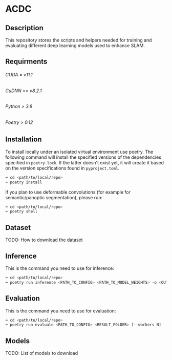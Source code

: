 # ACDC
## Description

This repository stores the scripts and helpers needed for training and evaluating different deep learning models used to enhance SLAM.

## Requirments

###### CUDA = v11.1
###### CuDNN >= v8.2.1
###### Python > 3.8
###### Poetry > 0.12

## Installation

To install locally under an isolated virtual environment use poetry. The
following command will install the specified versions of the dependencies
specified in `poetry.lock`. If the latter doesn't exist yet, it will create it
based on the version specifications found in `pyproject.toml`.
```bash
➜ cd <path/to/local/repo>
➜ poetry install

```
If you plan to use deformable convolutions (for example for semantic/panoptic segmentation), please run:
```bash
➜ cd <path/to/local/repo>
➜ poetry shell

```

## Dataset

TODO: How to download the dataset

## Inference

This is the command you need to use for inference:
```bash
➜ cd <path/to/local/repo>
➜ poetry run inference <PATH_TO_CONFIG> <PATH_TO_MODEL_WEIGHTS> -o <OUTPUT_FOLDER> [-cpu] [--workers N] [--seed N]
```

## Evaluation

This is the command you need to use for evaluation:
```bash
➜ cd <path/to/local/repo>
➜ poetry run evaluate <PATH_TO_CONFIG> <RESULT_FOLDER> [--workers N]
```

## Models

TODO: List of models to download